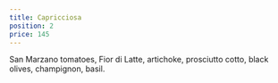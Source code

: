 ```yaml
---
title: Capricciosa
position: 2
price: 145
---
```


San Marzano tomatoes, Fior di Latte, artichoke, prosciutto cotto, black olives, champignon, basil.